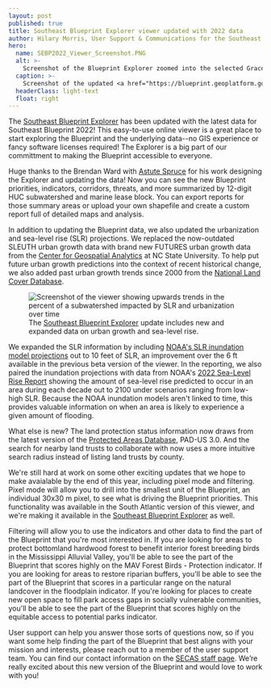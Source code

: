 ```yaml
---
layout: post
published: true
title: Southeast Blueprint Explorer viewer updated with 2022 data
author: Hilary Morris, User Support & Communications for the Southeast Blueprint
hero:
  name: SEBP2022_Viewer_Screenshot.PNG
  alt: >-
    Screenshot of the Blueprint Explorer zoomed into the selected Grace Church Bassett Creek subwatershed in Alabama. Shows a map of the Blueprint priorities and an accompanying pie chart with 47% in highest priority, 35% in high priority, 5% as medium prioritity, 4% as priority connections, and 10% as lower priority.
  caption: >-
    Screenshot of the updated <a href="https://blueprint.geoplatform.gov/southeast/">Southeast Blueprint Explorer</a> viewer showing Blueprint 2022 priorities for a subwatershed in Alabama.
  headerClass: light-text
  float: right
---
```

The [Southeast Blueprint Explorer](https://blueprint.geoplatform.gov/southeast/) has been updated with the latest data for Southeast Blueprint 2022! This easy-to-use online viewer is a great place to start exploring the Blueprint and the underlying data--no GIS experience or fancy software licenses required! The Explorer is a big part of our committment to making the Blueprint accessible to everyone. 

Huge thanks to the Brendan Ward with [Astute Spruce](https://astutespruce.com/) for his work designing the Explorer and updating the data! Now you can see the new Blueprint priorities, indicators, corridors, threats, and more summarized by 12-digit HUC subwatershed and marine lease block. You can export reports for those summary areas or upload your own shapefile and create a custom report full of detailed maps and analysis.<!--more-->

In addition to updating the Blueprint data, we also updated the urbanization and sea-level rise (SLR) projections. We replaced the now-outdated SLEUTH urban growth data with brand new FUTURES urban growth data from the [Center for Geospatial Analytics](https://cnr.ncsu.edu/geospatial/) at NC State University. To help put future urban growth predictions into the context of recent historical change, we also added past urban growth trends since 2000 from the [National Land Cover Database](https://www.usgs.gov/centers/eros/science/national-land-cover-database).

<figure>
  <img src="{{site.baseurl}}/images/SEBP2022_Viewer_Screenshot_threats.PNG" alt="Screenshot of the viewer showing upwards trends in the percent of a subwatershed impacted by SLR and urbanization over time"/>
  <figcaption>The <a href="https://blueprint.geoplatform.gov/southeast/">Southeast Blueprint Explorer</a> update includes new and expanded data on urban growth and sea-level rise.</figcaption>
</figure>

We expanded the SLR information by including [NOAA's SLR inundation model projections](https://coast.noaa.gov/slr/) out to 10 feet of SLR, an improvement over the 6 ft available in the previous beta version of the viewer. In the reporting, we also paired the inundation projections with data from NOAA's [2022 Sea-Level Rise Report](https://oceanservice.noaa.gov/hazards/sealevelrise/sealevelrise-tech-report.html) showing the amount of sea-level rise predicted to occur in an area during each decade out to 2100 under scenarios ranging from low-high SLR. Because the NOAA inundation models aren't linked to time, this provides valuable information on when an area is likely to experience a given amount of flooding.

What else is new? The land protection status information now draws from the latest version of the [Protected Areas Database](https://www.usgs.gov/programs/gap-analysis-project/science/pad-us-data-overview), PAD-US 3.0. And the search for nearby land trusts to collaborate with now uses a more intuitive search radius instead of listing land trusts by county.

We're still hard at work on some other exciting updates that we hope to make avaialable by the end of this year, including pixel mode and filtering. Pixel mode will allow you to drill into the smallest unit of the Blueprint, an individual 30x30 m pixel, to see what is driving the Blueprint priorities. This functionality was available in the South Atlantic version of this viewer, and we're making it available in the [Southeast Blueprint Explorer](https://blueprint.geoplatform.gov/southeast/) as well.

Filtering will allow you to use the indicators and other data to find the part of the Blueprint that you're most interested in. If you are looking for areas to protect bottomland hardwood forest to benefit interior forest breeding birds in the Mississippi Alluvial Valley, you'll be able to see the part of the Blueprint that scores highly on the MAV Forest Birds - Protection indicator. If you are looking for areas to restore riparian buffers, you'll be able to see the part of the Blueprint that scores in a particular range on the natural landcover in the floodplain indicator. If you're looking for places to create new open space to fill park access gaps in socially vulnerable communities, you'll be able to see the part of the Blueprint that scores highly on the equitable access to potential parks indicator.

User support can help you answer those sorts of questions now, so if you want some help finding the part of the Blueprint that best aligns with your mission and interests, please reach out to a member of the user support team. You can find our contact information on the [SECAS staff page](https://secassoutheast.org/staff). We’re really excited about this new version of the Blueprint and would love to work with you!
